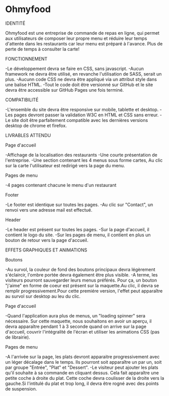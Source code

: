 # Ohmyfood

IDENTITÉ

Ohmyfood est une entreprise de commande de repas en ligne, qui permet aux utilisateurs de composer leur propre menu et réduire leur temps d'attente dans les restaurants car leur menu est préparé à l'avance. Plus de perte de temps à consulter la carte!

FONCTIONNEMENT

-Le développement devra se faire en CSS, sans javascript.
-Aucun framework ne devra être utilisé, en revanche l'utilisation de SASS, serait un plus.
-Aucunn code CSS ne devra être appliqué via un attribut style dans une balise HTML.
-Tout le code doit être versionné sur GitHub et le site devra être accessible sur GitHub Pages une fois terminé.

COMPATIBILITÉ

-L'ensemble du site devra être responsive sur mobile, tablette et desktop.
-Les pages devront passer la validation W3C en HTML et CSS sans erreur.
-Le site doit être parfaitement compatible avec les dernières versions desktop de chrome et firefox.

LIVRABLES ATTENDU

Page d'accueil

-Affichage de la localisation des restaurants
-Une courte présentation de l'entreprise.
-Une section contenant les 4 menus sous forme cartes, Au clic sur la carte l'utilisateur est redirigé vers la page du menu.

Pages de menu

-4 pages contenant chacune le menu d'un restaurant

Footer

-Le footer est identique sur toutes les pages.
-Au clic sur "Contact", un renvoi vers une adresse mail est effectué.

Header

-Le header est présent sur toutes les pages.
-Sur la page d'accueil, il contient le logo du site.
-Sur les pages de menu, il contient en plus un bouton de retour vers la page d'accueil.

EFFETS GRAPHIQUES ET ANIMATIONS

Boutons

-Au survol, la couleur de fond des boutons principaux devra légèrement s'éclaircir, l'ombre portée devra également être plus visible.
-A terme, les visiteurs pourront sauvegarder leurs menus préférés. Pour ça, un bouton "j'aime" en forme de coeur est présent sur la maquette.Au clic, il devra se remplir progressivement.Pour cette premiére version, l'effet peut apparaître au survol sur desktop au leu du clic.

Page d'accueil

-Quand l'application aura plus de menus, un "loading spinner" sera nécessaire. Sur cette maquette, nous souhaitons en avoir un aperçu, il devra apparaître pendant 1 à 3 seconde quand on arrive sur la page d'accueil, couvrir l'intégralité de l'écran et utiliser les animations CSS (pas de librairie).

Pages de menu

-A l'arrivée sur la page, les plats devront apparaitre progressivement avec un léger décalage dans le temps. Ils pourront soit apparaître un par un, soit par groupe "Entrée", "Plat" et "Dessert".
-Le visiteur peut ajouter les plats qu'il souhaite à sa commande en cliquant dessus. Cela fait apparaître une petite coche à droite du plat. Cette coche devra coulisser de la droite vers la gauche.Si l'intitulé du plat et trop long, il devra être rogné avec des points de suspension.
